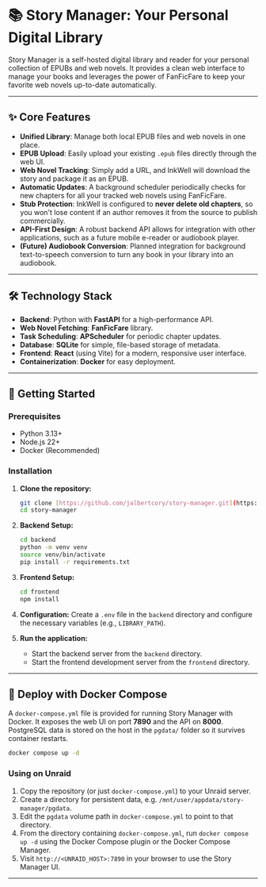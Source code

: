 # 📚 Story Manager: Your Personal Digital Library

Story Manager is a self-hosted digital library and reader for your personal collection of EPUBs and web novels. It provides a clean web interface to manage your books and leverages the power of FanFicFare to keep your favorite web novels up-to-date automatically.



---

## ✨ Core Features

* **Unified Library**: Manage both local EPUB files and web novels in one place.
* **EPUB Upload**: Easily upload your existing `.epub` files directly through the web UI.
* **Web Novel Tracking**: Simply add a URL, and InkWell will download the story and package it as an EPUB.
* **Automatic Updates**: A background scheduler periodically checks for new chapters for all your tracked web novels using FanFicFare.
* **Stub Protection**: InkWell is configured to **never delete old chapters**, so you won't lose content if an author removes it from the source to publish commercially.
* **API-First Design**: A robust backend API allows for integration with other applications, such as a future mobile e-reader or audiobook player.
* **(Future) Audiobook Conversion**: Planned integration for background text-to-speech conversion to turn any book in your library into an audiobook.

---

## 🛠️ Technology Stack

* **Backend**: Python with **FastAPI** for a high-performance API.
* **Web Novel Fetching**: **FanFicFare** library.
* **Task Scheduling**: **APScheduler** for periodic chapter updates.
* **Database**: **SQLite** for simple, file-based storage of metadata.
* **Frontend**: **React** (using Vite) for a modern, responsive user interface.
* **Containerization**: **Docker** for easy deployment.

---

## 🚀 Getting Started

### Prerequisites

* Python 3.13+
* Node.js 22+
* Docker (Recommended)

### Installation

1.  **Clone the repository:**
    ```bash
    git clone [https://github.com/jalbertcory/story-manager.git](https://github.com/jalbertcory/story-manager.git)
    cd story-manager
    ```

2.  **Backend Setup:**
    ```bash
    cd backend
    python -m venv venv
    source venv/bin/activate
    pip install -r requirements.txt
    ```

3.  **Frontend Setup:**
    ```bash
    cd frontend
    npm install
    ```

4.  **Configuration:**
    Create a `.env` file in the `backend` directory and configure the necessary variables (e.g., `LIBRARY_PATH`).

5.  **Run the application:**
    * Start the backend server from the `backend` directory.
    * Start the frontend development server from the `frontend` directory.

---

## 🐋 Deploy with Docker Compose

A `docker-compose.yml` file is provided for running Story Manager with Docker. It exposes the web UI on port **7890** and the API on **8000**. PostgreSQL data is stored on the host in the `pgdata/` folder so it survives container restarts.

```bash
docker compose up -d
```

### Using on Unraid

1. Copy the repository (or just `docker-compose.yml`) to your Unraid server.
2. Create a directory for persistent data, e.g. `/mnt/user/appdata/story-manager/pgdata`.
3. Edit the `pgdata` volume path in `docker-compose.yml` to point to that directory.
4. From the directory containing `docker-compose.yml`, run `docker compose up -d` using the Docker Compose plugin or the Docker Compose Manager.
5. Visit `http://<UNRAID_HOST>:7890` in your browser to use the Story Manager UI.

---
